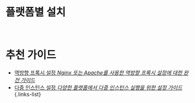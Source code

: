 # 플랫폼별 설치
[<i class="fab fa-windows" style="font-size: 3em;"></i>](/readarr/installation/windows)&nbsp;&nbsp;&nbsp;&nbsp;[<i class="fab fa-linux" style="font-size: 3em;"></i>](/readarr/installation/linux)&nbsp;&nbsp;&nbsp;&nbsp;[<i class="fab fa-apple" style="font-size: 3em;"></i>](/readarr/installation/macos)&nbsp;&nbsp;&nbsp;&nbsp;[<i class="fab fa-freebsd" style="font-size: 3em;"></i>](/readarr/installation/freebsd)&nbsp;&nbsp;&nbsp;&nbsp;[<i class="fab fa-docker" style="font-size: 3em;"></i>](/readarr/installation/docker)

# 추천 가이드
- [역방향 프록시 설정 *Nginx 또는 Apache를 사용한 역방향 프록시 설정에 대한 완전 가이드*](/readarr/installation/reverse-proxy)
- [다중 인스턴스 설정 *다양한 플랫폼에서 다중 인스턴스 실행을 위한 설정 가이드*](/readarr/installation/multiple-instances)
{.links-list}